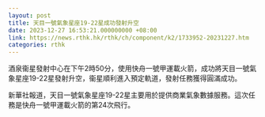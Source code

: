 ```yaml
---
layout: post
title: 天目一號氣象星座19-22星成功發射升空
date: 2023-12-27 16:53:21.000000000 +08:00
link: https://news.rthk.hk/rthk/ch/component/k2/1733952-20231227.htm
categories: rthk
---
```


酒泉衞星發射中心在下午2時50分，使用快舟一號甲運載火箭，成功將天目一號氣象星座19-22星發射升空，衞星順利進入預定軌道，發射任務獲得圓滿成功。

新華社報道，天目一號氣象星座19-22星主要用於提供商業氣象數據服務。這次任務是快舟一號甲運載火箭的第24次飛行。
